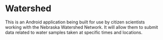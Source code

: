 # Watershed

This is an Android application being built for use by citizen scientists working with the Nebraska Watershed Network. It will
allow them to submit data related to water samples taken at specific times and locations.
